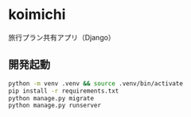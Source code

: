# koimichi
旅行プラン共有アプリ（Django）

## 開発起動
```bash
python -m venv .venv && source .venv/bin/activate
pip install -r requirements.txt
python manage.py migrate
python manage.py runserver
